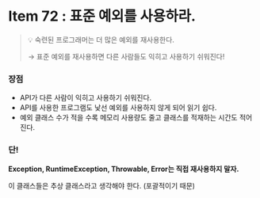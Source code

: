 # Item 72 : 표준 예외를 사용하라.

> 💡 숙련된 프로그래머는 더 많은 예외를 재사용한다.
> 
> → 표준 예외를 재사용하면 다른 사람들도 익히고 사용하기 쉬워진다!

### 장점
- API가 다른 사람이 익히고 사용하기 쉬워진다.
- API를 사용한 프로그램도 낯선 예외를 사용하지 않게 되어 읽기 쉽다.
- 예외 클래스 수가 적을 수록 메모리 사용량도 줄고 클래스를 적재하는 시간도 적어진다.

### 단!
**Exception, RuntimeException, Throwable, Error는 직접 재사용하지 말자.**

이 클래스들은 추상 클래스라고 생각해야 한다. (포괄적이기 때문)


